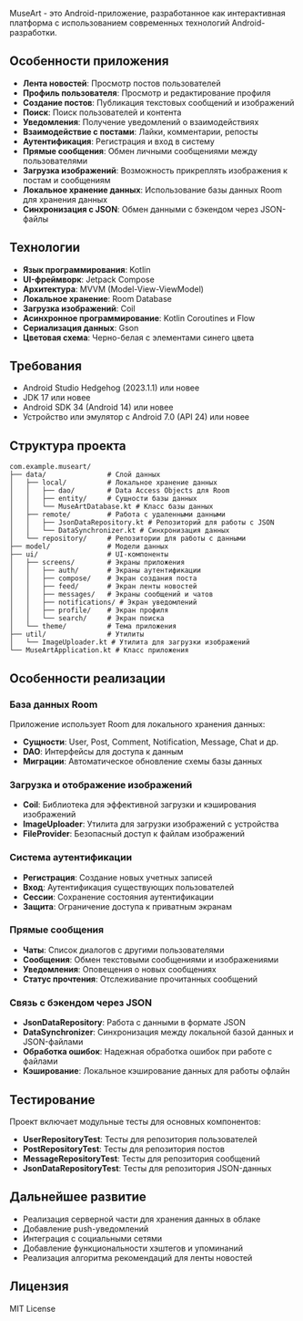 MuseArt - это Android-приложение, разработанное как интерактивная платформа с использованием современных технологий Android-разработки.

## Особенности приложения

- **Лента новостей**: Просмотр постов пользователей
- **Профиль пользователя**: Просмотр и редактирование профиля
- **Создание постов**: Публикация текстовых сообщений и изображений
- **Поиск**: Поиск пользователей и контента
- **Уведомления**: Получение уведомлений о взаимодействиях
- **Взаимодействие с постами**: Лайки, комментарии, репосты
- **Аутентификация**: Регистрация и вход в систему
- **Прямые сообщения**: Обмен личными сообщениями между пользователями
- **Загрузка изображений**: Возможность прикреплять изображения к постам и сообщениям
- **Локальное хранение данных**: Использование базы данных Room для хранения данных
- **Синхронизация с JSON**: Обмен данными с бэкендом через JSON-файлы

## Технологии

- **Язык программирования**: Kotlin
- **UI-фреймворк**: Jetpack Compose
- **Архитектура**: MVVM (Model-View-ViewModel)
- **Локальное хранение**: Room Database
- **Загрузка изображений**: Coil
- **Асинхронное программирование**: Kotlin Coroutines и Flow
- **Сериализация данных**: Gson
- **Цветовая схема**: Черно-белая с элементами синего цвета

## Требования

- Android Studio Hedgehog (2023.1.1) или новее
- JDK 17 или новее
- Android SDK 34 (Android 14) или новее
- Устройство или эмулятор с Android 7.0 (API 24) или новее

## Структура проекта

```
com.example.museart/
├── data/               # Слой данных
│   ├── local/          # Локальное хранение данных
│   │   ├── dao/        # Data Access Objects для Room
│   │   ├── entity/     # Сущности базы данных
│   │   └── MuseArtDatabase.kt # Класс базы данных
│   ├── remote/         # Работа с удаленными данными
│   │   ├── JsonDataRepository.kt # Репозиторий для работы с JSON
│   │   └── DataSynchronizer.kt # Синхронизация данных
│   └── repository/     # Репозитории для работы с данными
├── model/              # Модели данных
├── ui/                 # UI-компоненты
│   ├── screens/        # Экраны приложения
│   │   ├── auth/       # Экраны аутентификации
│   │   ├── compose/    # Экран создания поста
│   │   ├── feed/       # Экран ленты новостей
│   │   ├── messages/   # Экраны сообщений и чатов
│   │   ├── notifications/ # Экран уведомлений
│   │   ├── profile/    # Экран профиля
│   │   └── search/     # Экран поиска
│   └── theme/          # Тема приложения
├── util/               # Утилиты
│   └── ImageUploader.kt # Утилита для загрузки изображений
└── MuseArtApplication.kt # Класс приложения
```

## Особенности реализации

### База данных Room

Приложение использует Room для локального хранения данных:
- **Сущности**: User, Post, Comment, Notification, Message, Chat и др.
- **DAO**: Интерфейсы для доступа к данным
- **Миграции**: Автоматическое обновление схемы базы данных

### Загрузка и отображение изображений

- **Coil**: Библиотека для эффективной загрузки и кэширования изображений
- **ImageUploader**: Утилита для загрузки изображений с устройства
- **FileProvider**: Безопасный доступ к файлам изображений

### Система аутентификации

- **Регистрация**: Создание новых учетных записей
- **Вход**: Аутентификация существующих пользователей
- **Сессии**: Сохранение состояния аутентификации
- **Защита**: Ограничение доступа к приватным экранам

### Прямые сообщения

- **Чаты**: Список диалогов с другими пользователями
- **Сообщения**: Обмен текстовыми сообщениями и изображениями
- **Уведомления**: Оповещения о новых сообщениях
- **Статус прочтения**: Отслеживание прочитанных сообщений

### Связь с бэкендом через JSON

- **JsonDataRepository**: Работа с данными в формате JSON
- **DataSynchronizer**: Синхронизация между локальной базой данных и JSON-файлами
- **Обработка ошибок**: Надежная обработка ошибок при работе с файлами
- **Кэширование**: Локальное кэширование данных для работы офлайн

## Тестирование

Проект включает модульные тесты для основных компонентов:
- **UserRepositoryTest**: Тесты для репозитория пользователей
- **PostRepositoryTest**: Тесты для репозитория постов
- **MessageRepositoryTest**: Тесты для репозитория сообщений
- **JsonDataRepositoryTest**: Тесты для репозитория JSON-данных

## Дальнейшее развитие

- Реализация серверной части для хранения данных в облаке
- Добавление push-уведомлений
- Интеграция с социальными сетями
- Добавление функциональности хэштегов и упоминаний
- Реализация алгоритма рекомендаций для ленты новостей

## Лицензия

MIT License

